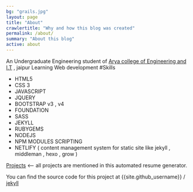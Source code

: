 ```yaml
---
bg: "grails.jpg"
layout: page
title: "About"
crawlertitle: "Why and how this blog was created"
permalink: /about/
summary: "About this blog"
active: about
---
```


An Undergraduate Engineering student of [Arya college of Engineering and I.T](http://www.aryacollege.in) , jaipur 
 Learning Web development 
 #Skills 
 - HTML5
 - CSS 3
 - JAVASCRIPT
 - JQUERY
 - BOOTSTRAP v3 , v4
 - FOUNDATION
 - SASS
 - JEKYLL
 - RUBYGEMS
 - NODEJS
 - NPM MODULES SCRIPTING
 - NETLIFY ( content management system for static site like jekyll , middleman , hexo , grow )

[Projects](http://resume.github.io/?mvmohitverma54) <-- all projects are mentioned in this automated resume generator.  

You can find the source code for this project  at
{{site.github_username}} /
[jekyll](https://github.com/mvmohitverma54/jekyll)
